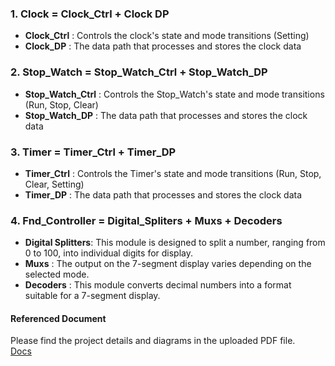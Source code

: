 ### 1. Clock = Clock_Ctrl + Clock DP
- **Clock_Ctrl** : Controls the clock's state and mode transitions (Setting)
- **Clock_DP** : The data path that processes and stores the clock data

### 2. Stop_Watch = Stop_Watch_Ctrl + Stop_Watch_DP
 - **Stop_Watch_Ctrl** : Controls the Stop_Watch's state and mode transitions (Run, Stop, Clear)
 - **Stop_Watch_DP** : The data path that processes and stores the clock data

### 3. Timer = Timer_Ctrl + Timer_DP
- **Timer_Ctrl** : Controls the Timer's state and mode transitions (Run, Stop, Clear, Setting)
- **Timer_DP** : The data path that processes and stores the clock data

### 4. Fnd_Controller = Digital_Spliters + Muxs + Decoders
- **Digital Splitters**: This module is designed to split a number, ranging from 0 to 100, into individual digits for display.
- **Muxs** : The output on the 7-segment display varies depending on the selected mode.
- **Decoders** : This module converts decimal numbers into a format suitable for a 7-segment display.

#### Referenced Document
Please find the project details and diagrams in the uploaded PDF file. <br>
[Docs](https://github.com/J-HanRyang/Semicon_Academi/tree/main/FPGA_Digital_Clock%20With%202%20Sensors/Clock/docs)
